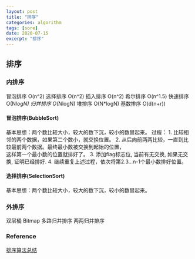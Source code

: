```yaml
---
layout: post
title: "排序"
categories: algorithm
tags: [sore]
date: 2020-07-15
excerpt: "排序"
---
```


## 排序

### 内排序
冒泡排序 O(n^2)
选择排序 O(n^2)
插入排序 O(n^2)
希尔排序 O(n^1.5)
快速排序 O(N*logN)
归并排序 O(N*logN)
堆排序 O(N*logN)
基数排序 O(d(n+r))

#### 冒泡排序(BubbleSort)

基本思想：两个数比较大小，较大的数下沉，较小的数冒起来。
过程：
    1. 比较相邻的两个数据，如果第二个数小，就交换位置。
    2. 从后向前两两比较，一直到比较最前两个数据。最终最小数被交换到起始的位置，  
        这样第一个最小数的位置就排好了。
    3. 添加flag标志位, 当前有无交换, 如果无交换, 证明已经排好.
    4. 继续重复上述过程，依次将第2.3...n-1个最小数排好位置。

#### 选择排序(SelectionSort)

基本思想：两个数比较大小，较大的数下沉，较小的数冒起来。


#### 

### 外排序
双层桶
Bitmap
多路归并排序
两两归并排序

### Reference
[排序算法总结](https://www.runoob.com/w3cnote/sort-algorithm-summary.html)
